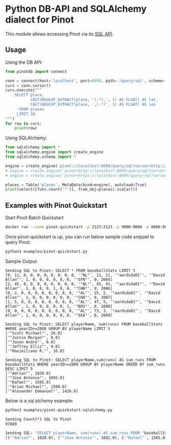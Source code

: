 # Python DB-API and SQLAlchemy dialect for Pinot #

This module allows accessing Pinot via its [SQL API](https://github.com/linkedin/pinot/wiki/Pinot-Query-Language).

## Usage ##

Using the DB API:

```python
from pinotdb import connect

conn = connect(host='localhost', port=8099, path='/query/sql', scheme='http')
curs = conn.cursor()
curs.execute("""
    SELECT place,
           CAST(REGEXP_EXTRACT(place, '(.*),', 1) AS FLOAT) AS lat,
           CAST(REGEXP_EXTRACT(place, ',(.*)', 1) AS FLOAT) AS lon
      FROM places
     LIMIT 10
""")
for row in curs:
    print(row)
```
        
Using SQLAlchemy:

```python
from sqlalchemy import *
from sqlalchemy.engine import create_engine
from sqlalchemy.schema import *

engine = create_engine('pinot://localhost:8099/query/sql?server=http://localhost:9000/')  # uses HTTP by default :(
# engine = create_engine('pinot+http://localhost:8099/query/sql?server=http://localhost:9000/')
# engine = create_engine('pinot+https://localhost:8099/query/sql?server=http://localhost:9000/')

places = Table('places', MetaData(bind=engine), autoload=True)
print(select([func.count('*')], from_obj=places).scalar())
```

## Examples with Pinot Quickstart ##

Start Pinot Batch Quickstart

```bash
docker run --name pinot-quickstart -p 2123:2123 -p 9000:9000 -p 8000:8000 -d apachepinot/pinot:latest QuickStart -type batch
```

Once pinot-quickstart is up, you can run below sample code snippet to query Pinot:

```bash
python3 examples/pinot-quickstart.py
```

Sample Output:
```
Sending SQL to Pinot: SELECT * FROM baseballStats LIMIT 5
[0, 11, 0, 0, 0, 0, 0, 0, 0, 0, '"NL"', 11, 11, '"aardsda01"', '"David Allan"', 1, 0, 0, 0, 0, 0, 0, '"SFN"', 0, 2004]
[2, 45, 0, 0, 0, 0, 0, 0, 0, 0, '"NL"', 45, 43, '"aardsda01"', '"David Allan"', 1, 0, 0, 0, 1, 0, 0, '"CHN"', 0, 2006]
[0, 2, 0, 0, 0, 0, 0, 0, 0, 0, '"AL"', 25, 2, '"aardsda01"', '"David Allan"', 1, 0, 0, 0, 0, 0, 0, '"CHA"', 0, 2007]
[1, 5, 0, 0, 0, 0, 0, 0, 0, 0, '"AL"', 47, 5, '"aardsda01"', '"David Allan"', 1, 0, 0, 0, 0, 0, 1, '"BOS"', 0, 2008]
[0, 0, 0, 0, 0, 0, 0, 0, 0, 0, '"AL"', 73, 3, '"aardsda01"', '"David Allan"', 1, 0, 0, 0, 0, 0, 0, '"SEA"', 0, 2009]

Sending SQL to Pinot: SELECT playerName, sum(runs) FROM baseballStats WHERE yearID>=2000 GROUP BY playerName LIMIT 5
['"Scott Michael"', 26.0]
['"Justin Morgan"', 0.0]
['"Jason Andre"', 0.0]
['"Jeffrey Ellis"', 0.0]
['"Maximiliano R."', 16.0]

Sending SQL to Pinot: SELECT playerName,sum(runs) AS sum_runs FROM baseballStats WHERE yearID>=2000 GROUP BY playerName ORDER BY sum_runs DESC LIMIT 5
['"Adrian"', 1820.0]
['"Jose Antonio"', 1692.0]
['"Rafael"', 1565.0]
['"Brian Michael"', 1500.0]
['"Alexander Emmanuel"', 1426.0]
```

Below is a sql alchemy example:

```bash
python3 examples/pinot-quickstart-sqlalchemy.py
```

```bash
Sending Count(*) SQL to Pinot
97889

Sending SQL: "SELECT playerName, sum(runs) AS sum_runs FROM "baseballStats" WHERE yearID>=2000 GROUP BY playerName ORDER BY sum_runs DESC LIMIT 5" to Pinot
[('"Adrian"', 1820.0), ('"Jose Antonio"', 1692.0), ('"Rafael"', 1565.0), ('"Brian Michael"', 1500.0), ('"Alexander Emmanuel"', 1426.0)]
```

